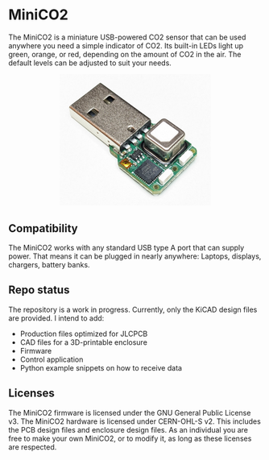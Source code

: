 # MiniCO2

The MiniCO2 is a miniature USB-powered CO2 sensor that can be used 
anywhere you need a simple indicator of CO2. Its built-in LEDs light up green, orange, or red, depending on the 
amount of CO2 in the air. The default levels can be adjusted to suit your needs.
<p align="center">
<img src="docs/src/images/v1_top_pcb.jpg" width="300">
</p>
 
## Compatibility
The MiniCO2 works with any standard USB type A port that can supply power. That means it can be plugged in nearly 
anywhere: Laptops, displays, chargers, battery banks. 


## Repo status
The repository is a work in progress. Currently, only the KiCAD design files are provided. I intend to add:
 - Production files optimized for JLCPCB
 - CAD files for a 3D-printable enclosure
 - Firmware
 - Control application
 - Python example snippets on how to receive data

## Licenses
The MiniCO2 firmware is licensed under the GNU General Public License v3. The MiniCO2 hardware is licensed under 
CERN-OHL-S v2. This includes the PCB design files and enclosure design files. As an individual you are free to make your 
own MiniCO2, or to modify it, as long as these licenses are respected.
